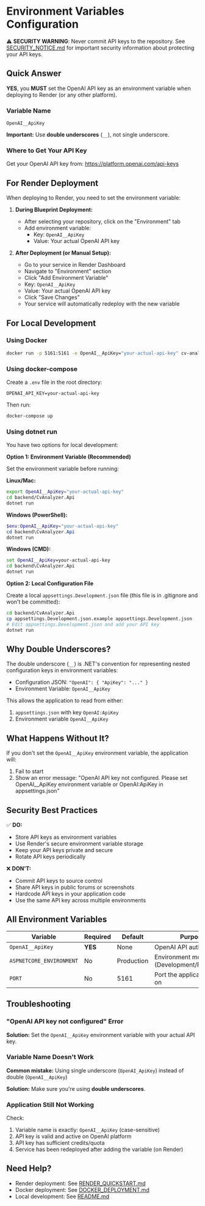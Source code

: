 # Environment Variables Configuration

⚠️ **SECURITY WARNING**: Never commit API keys to the repository. See [SECURITY_NOTICE.md](SECURITY_NOTICE.md) for important security information about protecting your API keys.

## Quick Answer

**YES**, you **MUST** set the OpenAI API key as an environment variable when deploying to Render (or any other platform).

### Variable Name

```
OpenAI__ApiKey
```

**Important:** Use **double underscores** (`__`), not single underscore.

### Where to Get Your API Key

Get your OpenAI API key from: https://platform.openai.com/api-keys

## For Render Deployment

When deploying to Render, you need to set the environment variable:

1. **During Blueprint Deployment:**
   - After selecting your repository, click on the "Environment" tab
   - Add environment variable:
     - Key: `OpenAI__ApiKey`
     - Value: Your actual OpenAI API key

2. **After Deployment (or Manual Setup):**
   - Go to your service in Render Dashboard
   - Navigate to "Environment" section
   - Click "Add Environment Variable"
   - Key: `OpenAI__ApiKey`
   - Value: Your actual OpenAI API key
   - Click "Save Changes"
   - Your service will automatically redeploy with the new variable

## For Local Development

### Using Docker

```bash
docker run -p 5161:5161 -e OpenAI__ApiKey="your-actual-api-key" cv-analyzer-backend
```

### Using docker-compose

Create a `.env` file in the root directory:

```env
OPENAI_API_KEY=your-actual-api-key
```

Then run:
```bash
docker-compose up
```

### Using dotnet run

You have two options for local development:

**Option 1: Environment Variable (Recommended)**

Set the environment variable before running:

**Linux/Mac:**
```bash
export OpenAI__ApiKey="your-actual-api-key"
cd backend/CvAnalyzer.Api
dotnet run
```

**Windows (PowerShell):**
```powershell
$env:OpenAI__ApiKey="your-actual-api-key"
cd backend\CvAnalyzer.Api
dotnet run
```

**Windows (CMD):**
```cmd
set OpenAI__ApiKey=your-actual-api-key
cd backend\CvAnalyzer.Api
dotnet run
```

**Option 2: Local Configuration File**

Create a local `appsettings.Development.json` file (this file is in .gitignore and won't be committed):

```bash
cd backend/CvAnalyzer.Api
cp appsettings.Development.json.example appsettings.Development.json
# Edit appsettings.Development.json and add your API key
dotnet run
```

## Why Double Underscores?

The double underscore (`__`) is .NET's convention for representing nested configuration keys in environment variables:

- Configuration JSON: `"OpenAI": { "ApiKey": "..." }`
- Environment Variable: `OpenAI__ApiKey`

This allows the application to read from either:
1. `appsettings.json` with key `OpenAI:ApiKey`
2. Environment variable `OpenAI__ApiKey`

## What Happens Without It?

If you don't set the `OpenAI__ApiKey` environment variable, the application will:
1. Fail to start
2. Show an error message: "OpenAI API key not configured. Please set OpenAI__ApiKey environment variable or OpenAI:ApiKey in appsettings.json"

## Security Best Practices

✅ **DO:**
- Store API keys as environment variables
- Use Render's secure environment variable storage
- Keep your API keys private and secure
- Rotate API keys periodically

❌ **DON'T:**
- Commit API keys to source control
- Share API keys in public forums or screenshots
- Hardcode API keys in your application code
- Use the same API key across multiple environments

## All Environment Variables

| Variable | Required | Default | Purpose |
|----------|----------|---------|---------|
| `OpenAI__ApiKey` | **YES** | None | OpenAI API authentication |
| `ASPNETCORE_ENVIRONMENT` | No | Production | Environment mode (Development/Production) |
| `PORT` | No | 5161 | Port the application listens on |

## Troubleshooting

### "OpenAI API key not configured" Error

**Solution:** Set the `OpenAI__ApiKey` environment variable with your actual API key.

### Variable Name Doesn't Work

**Common mistake:** Using single underscore (`OpenAI_ApiKey`) instead of double (`OpenAI__ApiKey`)

**Solution:** Make sure you're using **double underscores**.

### Application Still Not Working

Check:
1. Variable name is exactly: `OpenAI__ApiKey` (case-sensitive)
2. API key is valid and active on OpenAI platform
3. API key has sufficient credits/quota
4. Service has been redeployed after adding the variable (on Render)

## Need Help?

- Render deployment: See [RENDER_QUICKSTART.md](RENDER_QUICKSTART.md)
- Docker deployment: See [DOCKER_DEPLOYMENT.md](DOCKER_DEPLOYMENT.md)
- Local development: See [README.md](README.md)
